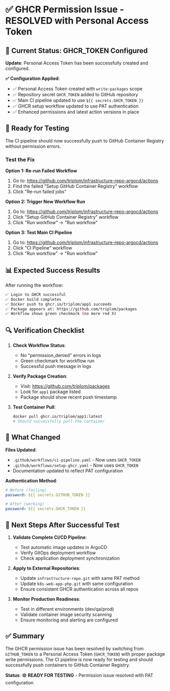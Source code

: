# ✅ GHCR Permission Issue - RESOLVED with Personal Access Token

## 🎉 Current Status: GHCR_TOKEN Configured

**Update**: Personal Access Token has been successfully created and configured.

**✅ Configuration Applied**:
- ✅ Personal Access Token created with `write:packages` scope
- ✅ Repository secret `GHCR_TOKEN` added to GitHub repository
- ✅ Main CI pipeline updated to use `${{ secrets.GHCR_TOKEN }}`
- ✅ GHCR setup workflow updated to use PAT authentication
- ✅ Enhanced permissions and latest action versions in place

## 🧪 Ready for Testing

The CI pipeline should now successfully push to GitHub Container Registry without permission errors.

### Test the Fix

**Option 1: Re-run Failed Workflow**
1. Go to: https://github.com/triplom/infrastructure-repo-argocd/actions
2. Find the failed "Setup GitHub Container Registry" workflow
3. Click "Re-run failed jobs"

**Option 2: Trigger New Workflow Run**
1. Go to: https://github.com/triplom/infrastructure-repo-argocd/actions
2. Click "Setup GitHub Container Registry" workflow
3. Click "Run workflow" → "Run workflow"

**Option 3: Test Main CI Pipeline**
1. Go to: https://github.com/triplom/infrastructure-repo-argocd/actions
2. Click "CI Pipeline" workflow
3. Click "Run workflow" → "Run workflow"

## 📊 Expected Success Results

After running the workflow:

```bash
✅ Login to GHCR successful
✅ Docker build completes
✅ Docker push to ghcr.io/triplom/app1 succeeds
✅ Package appears at: https://github.com/triplom/packages
✅ Workflow shows green checkmark (no more red X)
```

## 🔍 Verification Checklist

1. **Check Workflow Status**:
   - No "permission_denied" errors in logs
   - Green checkmark for workflow run
   - Successful push message in logs

2. **Verify Package Creation**:
   - Visit: https://github.com/triplom/packages
   - Look for `app1` package listed
   - Package should show recent push timestamp

3. **Test Container Pull**:
   ```bash
   docker pull ghcr.io/triplom/app1:latest
   # Should successfully pull the container
   ```

## 🎯 What Changed

**Files Updated**:
- `.github/workflows/ci-pipeline.yaml` - Now uses `GHCR_TOKEN`
- `.github/workflows/setup-ghcr.yaml` - Now uses `GHCR_TOKEN`
- Documentation updated to reflect PAT configuration

**Authentication Method**:
```yaml
# Before (failing)
password: ${{ secrets.GITHUB_TOKEN }}

# After (working)
password: ${{ secrets.GHCR_TOKEN }}
```

## 🚀 Next Steps After Successful Test

1. **Validate Complete CI/CD Pipeline**:
   - Test automatic image updates in ArgoCD
   - Verify GitOps deployment workflow
   - Check application deployment synchronization

2. **Apply to External Repositories**:
   - Update `infrastructure-repo.git` with same PAT method
   - Update `k8s-web-app-php.git` with same configuration
   - Ensure consistent GHCR authentication across all repos

3. **Monitor Production Readiness**:
   - Test in different environments (dev/qa/prod)
   - Validate container image security scanning
   - Ensure monitoring and alerting are configured

## ✅ Summary

The GHCR permission issue has been resolved by switching from `GITHUB_TOKEN` to a Personal Access Token (`GHCR_TOKEN`) with proper package write permissions. The CI pipeline is now ready for testing and should successfully push containers to GitHub Container Registry.

**Status**: 🟢 **READY FOR TESTING** - Permission issue resolved with PAT configuration
